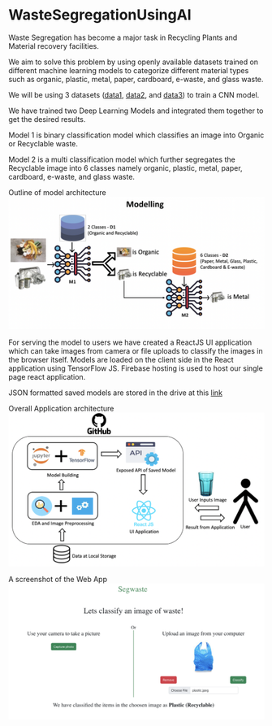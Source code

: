 # WasteSegregationUsingAI

Waste Segregation has become a major task in Recycling Plants and Material recovery facilities.

We aim to solve this problem by using openly available datasets trained on different machine learning models to categorize different material types such as organic, plastic, metal, paper, cardboard, e-waste, and glass waste.

We will be using 3 datasets ([data1](https://www.kaggle.com/datasets/techsash/waste-classification-data), [data2](https://github.com/garythung/trashnet), and [data3](https://github.com/nikhilvenkatkumsetty/TrashBox)) to train a CNN model.

We have trained two Deep Learning Models and integrated them together to get the desired results.

Model 1 is binary classification model which classifies an image into Organic or Recyclable waste.

Model 2 is a multi classification model which further segregates the Recyclable image into 6 classes namely organic, plastic, metal, paper, cardboard, e-waste, and glass waste.

Outline of model architecture
![Model Architecture](./assets/Model%20arch.png)

For serving the model to users we have created a ReactJS UI application which can take images from camera or file uploads to classify the images in the browser itself. Models are loaded on the client side in the React application using TensorFlow JS. Firebase hosting is used to host our single page react application.

JSON formatted saved models are stored in the drive at this [link](https://drive.google.com/file/d/1PqHKeyZ96IhzvuQCKxVJGJnBhNlZWIda/view?usp=sharing)

Overall Application architecture
![Model Architecture](./assets/whole%20architecture.png)

A screenshot of the Web App
![Model Architecture](./assets/Web%20UI.png)
